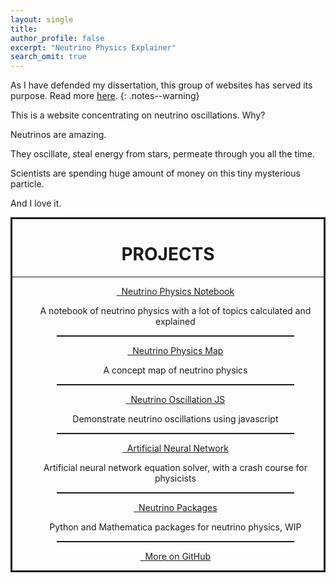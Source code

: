 ```yaml
---
layout: single
title:
author_profile: false
excerpt: "Neutrino Physics Explainer"
search_omit: true
---
```


As I have defended my dissertation, this group of websites has served its purpose. Read more [here](phd).
{: .notes--warning}


<div class="notes--info" markdown="1">
This is a website concentrating on neutrino oscillations. Why?

Neutrinos are amazing.

They oscillate, steal energy from stars, permeate through you all the time.

Scientists are spending huge amount of money on this tiny mysterious particle.

And I love it.
</div>



<div align="center" style="border-style:solid;">
<h1 align="center">PROJECTS</h1>
<hr>
<ul>
  <li style="list-style-type: none;"><a href="http://docs.neutrino.xyz" class="btn btn--info"><i class="fa fa-bookmark-o"></i> &nbsp; Neutrino Physics Notebook</a> <p>A notebook of neutrino physics with a lot of topics calculated and explained</p></li>
  <hr style="border-top: dotted 1px;width:80%;" />
  <li style="list-style-type: none;"><a href="http://neutrino.xyz/neutrino-map" class="btn btn--info"><i class="fa fa-map-signs"></i> &nbsp; Neutrino Physics Map</a>
  <p>A concept map of neutrino physics</p>
  </li>
<hr style="border-top: dotted 1px;width:80%;" />

  <li style="list-style-type: none;"><a href="http://neutrino.xyz/neutrino-oscillation-js/" class="btn btn--info"><i class="fa fa-map-signs"></i> &nbsp; Neutrino Oscillation JS</a>
  <p>Demonstrate neutrino oscillations using javascript</p>
  </li>
<hr style="border-top: dotted 1px;width:80%;" />

  <li style="list-style-type: none;"><a href="https://github.com/NeuPhysics/aNN" class="btn btn--info"><i class="fa fa-flask"></i> &nbsp; Artificial Neural Network</a>
<p>Artificial neural network equation solver, with a crash course for physicists</p>
  </li>
<hr style="border-top: dotted 1px;width:80%;" />
  <li style="list-style-type: none;"><a href="https://github.com/NeuPhysics/neupackage" class="btn btn--info"><i class="fa fa-suitcase"></i> &nbsp; Neutrino Packages</a>
<p>
Python and Mathematica packages for neutrino physics, WIP
</p>
  </li>
<hr style="border-top: dotted 1px;width:80%;" />
  <li style="list-style-type: none;"><a href="http://github.com/NeuPhysics" class="btn btn--info"><i class="fa fa-github"></i> &nbsp; More on GitHub</a></li>
</ul>
</div>

